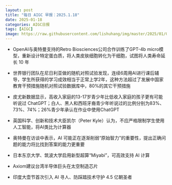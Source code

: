 ```yaml
---
layout: post
title: "每日 AIGC 早报：2025.1.18"
date: 2025-01-18
categories: AIGC日报
tags: [AIGC]
image: https://raw.githubusercontent.com/lishuhang/img/master/2025/01/0118-d.jpg
---
```


- OpenAI与奥特曼支持的Retro Biosciences公司合作训练了GPT-4b micro模型，重新设计特定蛋白质，将人类皮肤细胞转化为干细胞，试图将人类寿命延长 10 年

- 世界银行团队在尼日利亚做的随机对照试验发现，连续6周用AI进行课后辅导，学生所获得的学习成效相当于正常上学2年，这种方法超过了发展中国家教育干预措施随机对照试验数据库中，80%的其它干预措施

- 皮尤新数据显示，高收入家庭的13-17岁青少年比低收入家庭的孩子更有可能听说过 ChatGPT；白人、黑人和西班牙裔青少年听说过的比例分别为83%、73%、74%；26%青少年承认在作业中使用ChatGPT

- 英国科学、创新和技术大臣凯尔（Peter Kyle）认为，不应严格限制学生使用人工智能，将AI类比为计算器

- 奥特曼在访谈中表示，AI 可能正在逐渐削弱“原始智力”的重要性，提出正确问题的能力将比找到答案的能力更重要

- 日本东京大学、筑波大学启用新型超算“Miyabi”，可高效支持 AI 计算

- Axiom建议台湾半导体巨头在太空制造芯片

- 印度大壶节首次引入 AI 寻人、防踩踏技术守护 4.5 亿朝圣者
